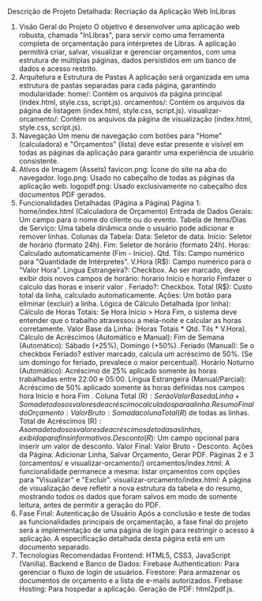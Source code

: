 Descrição de Projeto Detalhada: Recriação da Aplicação Web InLibras
1. Visão Geral do Projeto
O objetivo é desenvolver uma aplicação web robusta, chamada "InLibras", para servir como uma ferramenta completa de orçamentação para intérpretes de Libras. A aplicação permitirá criar, salvar, visualizar e gerenciar orçamentos, com uma estrutura de múltiplas páginas, dados persistidos em um banco de dados e acesso restrito.
2. Arquitetura e Estrutura de Pastas
A aplicação será organizada em uma estrutura de pastas separadas para cada página, garantindo modularidade:
home/: Contém os arquivos da página principal (index.html, style.css, script.js).
orcamentos/: Contém os arquivos da página de listagem (index.html, style.css, script.js).
visualizar-orcamento/: Contém os arquivos da página de visualização (index.html, style.css, script.js).
3. Navegação
Um menu de navegação com botões para "Home" (calculadora) e "Orçamentos" (lista) deve estar presente e visível em todas as páginas da aplicação para garantir uma experiência de usuário consistente.
4. Ativos de Imagem (Assets)
favicon.png: Ícone do site na aba do navegador.
logo.png: Usado no cabeçalho de todas as páginas da aplicação web.
logopdf.png: Usado exclusivamente no cabeçalho dos documentos PDF gerados.
5. Funcionalidades Detalhadas (Página a Página)
Página 1: home/index.html (Calculadora de Orçamento)
Entrada de Dados Gerais:
Um campo para o nome do cliente ou do evento.
Tabela de Itens/Dias de Serviço:
Uma tabela dinâmica onde o usuário pode adicionar e remover linhas.
Colunas da Tabela:
Data: Seletor de data.
Início: Seletor de horário (formato 24h).
Fim: Seletor de horário (formato 24h).
Horas: Calculado automaticamente (Fim - Início).
Qtd. Tils: Campo numérico para "Quantidade de Intérpretes".
V.Hora (R$): Campo numérico para o "Valor Hora".
Língua Estrangeira?: Checkbox. Ao ser marcado, deve exibir dois novos campos de horário: horario Início e horario Fimfazer o calculo das horas e inserir valor .
Feriado?: Checkbox.
Total (R$): Custo total da linha, calculado automaticamente.
Ações: Um botão para eliminar (excluir) a linha.
Lógica de Cálculo Detalhada (por linha):
Cálculo de Horas Totais: Se Hora Início > Hora Fim, o sistema deve entender que o trabalho atravessou a meia-noite e calcular as horas corretamente.
Valor Base da Linha: (Horas Totais * Qtd. Tils * V.Hora).
Cálculo de Acréscimos (Automático e Manual):
Fim de Semana (Automático): Sábado (+25%), Domingo (+50%).
Feriado (Manual): Se o checkbox Feriado? estiver marcado, calcula um acréscimo de 50%. (Se um domingo for feriado, prevalece o maior percentual).
Horário Noturno (Automático): Acréscimo de 25% aplicado somente às horas trabalhadas entre 22:00 e 05:00.
Língua Estrangeira (Manual/Parcial): Acréscimo de 50% aplicado somente às horas definidas nos campos hora Início e hora Fim .
Coluna Total (R$): Será o Valor Base da Linha + Soma de todos os valores de acréscimo calculados para a linha.
Resumo Final do Orçamento:
Valor Bruto: Soma da coluna Total (R$) de todas as linhas.
Total de Acréscimos (R$): A soma de todos os valores de acréscimos de todas as linhas, exibida para fins informativos.
Desconto (R$): Um campo opcional para inserir um valor de desconto.
Valor Final: Valor Bruto - Desconto.
Ações da Página: Adicionar Linha, Salvar Orçamento, Gerar PDF.
Páginas 2 e 3 (orcamentos/ e visualizar-orcamento/)
orcamentos/index.html: A funcionalidade permanece a mesma: listar orçamentos com opções para "Visualizar" e "Excluir".
visualizar-orcamento/index.html: A página de visualização deve refletir a nova estrutura da tabela e do resumo, mostrando todos os dados que foram salvos em modo de somente leitura, antes de permitir a geração do PDF.
6. Fase Final: Autenticação de Usuário
Após a conclusão e teste de todas as funcionalidades principais de orçamentação, a fase final do projeto será a implementação de uma página de login para restringir o acesso à aplicação. A especificação detalhada desta página está em um documento separado.
7. Tecnologias Recomendadas
Frontend: HTML5, CSS3, JavaScript (Vanilla).
Backend e Banco de Dados:
Firebase Authentication: Para gerenciar o fluxo de login de usuários.
Firestore: Para armazenar os documentos de orçamento e a lista de e-mails autorizados.
Firebase Hosting: Para hospedar a aplicação.
Geração de PDF: html2pdf.js.
